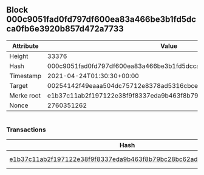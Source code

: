 ## Block 000c9051fad0fd797df600ea83a466be3b1fd5dcca0fb6e3920b857d472a7733

Attribute | Value
--- | ---
Height | 33376
Hash | 000c9051fad0fd797df600ea83a466be3b1fd5dcca0fb6e3920b857d472a7733
Timestamp | 2021-04-24T01:30:30+00:00
Target | 00254142f49eaaa504dc75712e8378ad5316cbcead634704b3734b6271167cc4
Merke root | e1b37c11ab2f197122e38f9f8337eda9b463f8b79bc28bc62ad142f39bf07118
Nonce | 2760351262

```

```

### Transactions

Hash | Amount
--- | ---
[e1b37c11ab2f197122e38f9f8337eda9b463f8b79bc28bc62ad142f39bf07118](e1b37c11ab2f197122e38f9f8337eda9b463f8b79bc28bc62ad142f39bf07118.md) | 10.00000000 SKEPTI 
